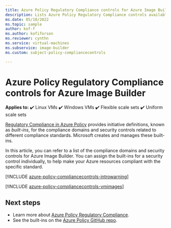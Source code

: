 ```yaml
---
title: Azure Policy Regulatory Compliance controls for Azure Image Builder
description: Lists Azure Policy Regulatory Compliance controls available for Azure Image Builder. These built-in policy definitions provide common approaches to managing the compliance of your Azure resources.
ms.date: 05/10/2022
ms.topic: sample
author: kof-f
ms.author: kofiforson
ms.reviewer: cynthn
ms.service: virtual-machines
ms.subservice: image-builder
ms.custom: subject-policy-compliancecontrols

---
```

# Azure Policy Regulatory Compliance controls for Azure Image Builder

**Applies to:** :heavy_check_mark: Linux VMs :heavy_check_mark: Windows VMs :heavy_check_mark: Flexible scale sets :heavy_check_mark: Uniform scale sets

[Regulatory Compliance in Azure Policy](../governance/policy/concepts/regulatory-compliance.md)
provides initiative definitions, known as _built-ins_, for the compliance domains and security controls related to different compliance standards. Microsoft creates and manages these built-ins.

In this article, you can refer to a list of the compliance domains and security controls for Azure Image Builder. You can assign the built-ins for a security control individually, to help make your Azure resources compliant with the specific standard.

[!INCLUDE [azure-policy-compliancecontrols-introwarning](../../includes/policy/standards/intro-warning.md)]

[!INCLUDE [azure-policy-compliancecontrols-vmimages](../../includes/policy/standards/byrp/microsoft.virtualmachineimages.md)]

## Next steps

- Learn more about [Azure Policy Regulatory Compliance](../governance/policy/concepts/regulatory-compliance.md).
- See the built-ins on the [Azure Policy GitHub repo](https://github.com/Azure/azure-policy).

